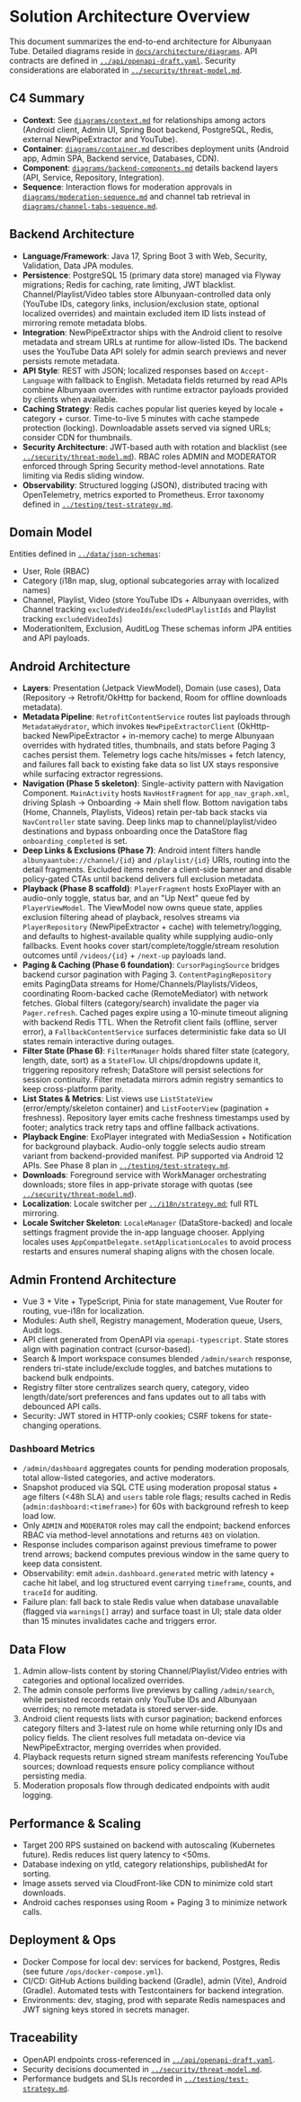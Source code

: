 # Solution Architecture Overview

This document summarizes the end-to-end architecture for Albunyaan Tube. Detailed diagrams reside in [`docs/architecture/diagrams`](diagrams). API contracts are defined in [`../api/openapi-draft.yaml`](../api/openapi-draft.yaml). Security considerations are elaborated in [`../security/threat-model.md`](../security/threat-model.md).

## C4 Summary
- **Context**: See [`diagrams/context.md`](diagrams/context.md) for relationships among actors (Android client, Admin UI, Spring Boot backend, PostgreSQL, Redis, external NewPipeExtractor and YouTube).
- **Container**: [`diagrams/container.md`](diagrams/container.md) describes deployment units (Android app, Admin SPA, Backend service, Databases, CDN).
- **Component**: [`diagrams/backend-components.md`](diagrams/backend-components.md) details backend layers (API, Service, Repository, Integration).
- **Sequence**: Interaction flows for moderation approvals in [`diagrams/moderation-sequence.md`](diagrams/moderation-sequence.md) and channel tab retrieval in [`diagrams/channel-tabs-sequence.md`](diagrams/channel-tabs-sequence.md).

## Backend Architecture
- **Language/Framework**: Java 17, Spring Boot 3 with Web, Security, Validation, Data JPA modules.
- **Persistence**: PostgreSQL 15 (primary data store) managed via Flyway migrations; Redis for caching, rate limiting, JWT blacklist. Channel/Playlist/Video tables store Albunyaan-controlled data only (YouTube IDs, category links, inclusion/exclusion state, optional localized overrides) and maintain excluded item ID lists instead of mirroring remote metadata blobs.
- **Integration**: NewPipeExtractor ships with the Android client to resolve metadata and stream URLs at runtime for allow-listed IDs. The backend uses the YouTube Data API solely for admin search previews and never persists remote metadata.
- **API Style**: REST with JSON; localized responses based on `Accept-Language` with fallback to English. Metadata fields returned by read APIs combine Albunyaan overrides with runtime extractor payloads provided by clients when available.
- **Caching Strategy**: Redis caches popular list queries keyed by locale + category + cursor. Time-to-live 5 minutes with cache stampede protection (locking). Downloadable assets served via signed URLs; consider CDN for thumbnails.
- **Security Architecture**: JWT-based auth with rotation and blacklist (see [`../security/threat-model.md`](../security/threat-model.md#controls)). RBAC roles ADMIN and MODERATOR enforced through Spring Security method-level annotations. Rate limiting via Redis sliding window.
- **Observability**: Structured logging (JSON), distributed tracing with OpenTelemetry, metrics exported to Prometheus. Error taxonomy defined in [`../testing/test-strategy.md`](../testing/test-strategy.md#error-taxonomy).

## Domain Model
Entities defined in [`../data/json-schemas`](../data/json-schemas):
- User, Role (RBAC)
- Category (i18n map, slug, optional subcategories array with localized names)
- Channel, Playlist, Video (store YouTube IDs + Albunyaan overrides, with Channel tracking `excludedVideoIds`/`excludedPlaylistIds` and Playlist tracking `excludedVideoIds`)
- ModerationItem, Exclusion, AuditLog
These schemas inform JPA entities and API payloads.

## Android Architecture
- **Layers**: Presentation (Jetpack ViewModel), Domain (use cases), Data (Repository → Retrofit/OkHttp for backend, Room for offline downloads metadata).
- **Metadata Pipeline**: `RetrofitContentService` routes list payloads through `MetadataHydrator`, which invokes `NewPipeExtractorClient` (OkHttp-backed NewPipeExtractor + in-memory cache) to merge Albunyaan overrides with hydrated titles, thumbnails, and stats before Paging 3 caches persist them. Telemetry logs cache hits/misses + fetch latency, and failures fall back to existing fake data so list UX stays responsive while surfacing extractor regressions.
- **Navigation (Phase 5 skeleton)**: Single-activity pattern with Navigation Component. `MainActivity` hosts `NavHostFragment` for `app_nav_graph.xml`, driving Splash → Onboarding → Main shell flow. Bottom navigation tabs (Home, Channels, Playlists, Videos) retain per-tab back stacks via `NavController` state saving. Deep links map to channel/playlist/video destinations and bypass onboarding once the DataStore flag `onboarding_completed` is set.
- **Deep Links & Exclusions (Phase 7)**: Android intent filters handle `albunyaantube://channel/{id}` and `/playlist/{id}` URIs, routing into the detail fragments. Excluded items render a client-side banner and disable policy-gated CTAs until backend delivers full exclusion metadata.
- **Playback (Phase 8 scaffold)**: `PlayerFragment` hosts ExoPlayer with an audio-only toggle, status bar, and an "Up Next" queue fed by `PlayerViewModel`. The ViewModel now owns queue state, applies exclusion filtering ahead of playback, resolves streams via `PlayerRepository` (NewPipeExtractor + cache) with telemetry/logging, and defaults to highest-available quality while supplying audio-only fallbacks. Event hooks cover start/complete/toggle/stream resolution outcomes until `/videos/{id}` + `/next-up` payloads land.
- **Paging & Caching (Phase 6 foundation)**: `CursorPagingSource` bridges backend cursor pagination with Paging 3. `ContentPagingRepository` emits PagingData streams for Home/Channels/Playlists/Videos, coordinating Room-backed cache (RemoteMediator) with network fetches. Global filters (category/search) invalidate the pager via `Pager.refresh`. Cached pages expire using a 10-minute timeout aligning with backend Redis TTL. When the Retrofit client fails (offline, server error), a `FallbackContentService` surfaces deterministic fake data so UI states remain interactive during outages.
- **Filter State (Phase 6)**: `FilterManager` holds shared filter state (category, length, date, sort) as a `StateFlow`. UI chips/dropdowns update it, triggering repository refresh; DataStore will persist selections for session continuity. Filter metadata mirrors admin registry semantics to keep cross-platform parity.
- **List States & Metrics**: List views use `ListStateView` (error/empty/skeleton container) and `ListFooterView` (pagination + freshness). Repository layer emits cache freshness timestamps used by footer; analytics track retry taps and offline fallback activations.
- **Playback Engine**: ExoPlayer integrated with MediaSession + Notification for background playback. Audio-only toggle selects audio stream variant from backend-provided manifest. PiP supported via Android 12 APIs. See Phase 8 plan in [`../testing/test-strategy.md`](../testing/test-strategy.md#player-reliability).
- **Downloads**: Foreground service with WorkManager orchestrating downloads; store files in app-private storage with quotas (see [`../security/threat-model.md`](../security/threat-model.md#policy-controls)).
- **Localization**: Locale switcher per [`../i18n/strategy.md`](../i18n/strategy.md#android-implementation); full RTL mirroring.
- **Locale Switcher Skeleton**: `LocaleManager` (DataStore-backed) and locale settings fragment provide the in-app language chooser. Applying locales uses `AppCompatDelegate.setApplicationLocales` to avoid process restarts and ensures numeral shaping aligns with the chosen locale.

## Admin Frontend Architecture
- Vue 3 + Vite + TypeScript, Pinia for state management, Vue Router for routing, vue-i18n for localization.
- Modules: Auth shell, Registry management, Moderation queue, Users, Audit logs.
- API client generated from OpenAPI via `openapi-typescript`. State stores align with pagination contract (cursor-based).
- Search & Import workspace consumes blended `/admin/search` response, renders tri-state include/exclude toggles, and batches mutations to backend bulk endpoints.
- Registry filter store centralizes search query, category, video length/date/sort preferences and fans updates out to all tabs with debounced API calls.
- Security: JWT stored in HTTP-only cookies; CSRF tokens for state-changing operations.

### Dashboard Metrics
- `/admin/dashboard` aggregates counts for pending moderation proposals, total allow-listed categories, and active moderators.
- Snapshot produced via SQL CTE using moderation proposal status + age filters (<48h SLA) and `users` table role flags; results cached in Redis (`admin:dashboard:<timeframe>`) for 60s with background refresh to keep load low.
- Only `ADMIN` and `MODERATOR` roles may call the endpoint; backend enforces RBAC via method-level annotations and returns `403` on violation.
- Response includes comparison against previous timeframe to power trend arrows; backend computes previous window in the same query to keep data consistent.
- Observability: emit `admin.dashboard.generated` metric with latency + cache hit label, and log structured event carrying `timeframe`, counts, and `traceId` for auditing.
- Failure plan: fall back to stale Redis value when database unavailable (flagged via `warnings[]` array) and surface toast in UI; stale data older than 15 minutes invalidates cache and triggers error.

## Data Flow
1. Admin allow-lists content by storing Channel/Playlist/Video entries with categories and optional localized overrides.
2. The admin console performs live previews by calling `/admin/search`, while persisted records retain only YouTube IDs and Albunyaan overrides; no remote metadata is stored server-side.
3. Android client requests lists with cursor pagination; backend enforces category filters and 3-latest rule on home while returning only IDs and policy fields. The client resolves full metadata on-device via NewPipeExtractor, merging overrides when provided.
4. Playback requests return signed stream manifests referencing YouTube sources; download requests ensure policy compliance without persisting media.
5. Moderation proposals flow through dedicated endpoints with audit logging.

## Performance & Scaling
- Target 200 RPS sustained on backend with autoscaling (Kubernetes future). Redis reduces list query latency to <50ms.
- Database indexing on ytId, category relationships, publishedAt for sorting.
- Image assets served via CloudFront-like CDN to minimize cold start downloads.
- Android caches responses using Room + Paging 3 to minimize network calls.

## Deployment & Ops
- Docker Compose for local dev: services for backend, Postgres, Redis (see future `/ops/docker-compose.yml`).
- CI/CD: GitHub Actions building backend (Gradle), admin (Vite), Android (Gradle). Automated tests with Testcontainers for backend integration.
- Environments: dev, staging, prod with separate Redis namespaces and JWT signing keys stored in secrets manager.

## Traceability
- OpenAPI endpoints cross-referenced in [`../api/openapi-draft.yaml`](../api/openapi-draft.yaml).
- Security decisions documented in [`../security/threat-model.md`](../security/threat-model.md).
- Performance budgets and SLIs recorded in [`../testing/test-strategy.md`](../testing/test-strategy.md#performance-metrics).
